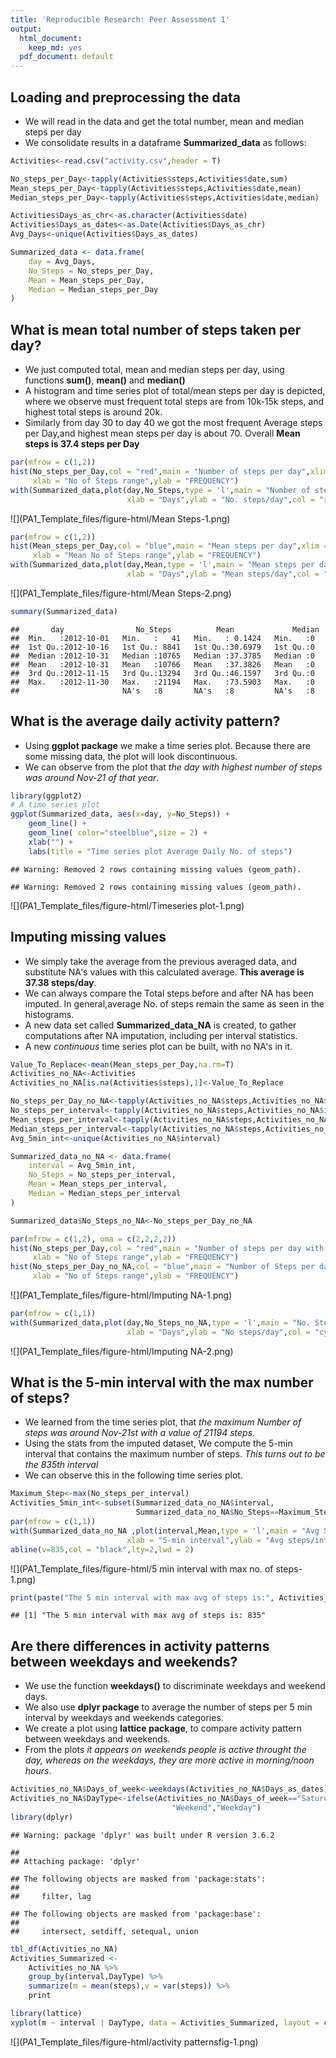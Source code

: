 ```yaml
---
title: 'Reproducible Research: Peer Assessment 1'
output:
  html_document:
    keep_md: yes
  pdf_document: default
---
```


## Loading and preprocessing the data

- We will read in the data and get the total number, mean and median steps per day
- We consolidate results in a dataframe **Summarized_data** as follows:

```r
Activities<-read.csv("activity.csv",header = T)

No_steps_per_Day<-tapply(Activities$steps,Activities$date,sum)
Mean_steps_per_Day<-tapply(Activities$steps,Activities$date,mean)
Median_steps_per_Day<-tapply(Activities$steps,Activities$date,median)

Activities$Days_as_chr<-as.character(Activities$date)
Activities$Days_as_dates<-as.Date(Activities$Days_as_chr)
Avg_Days<-unique(Activities$Days_as_dates)

Summarized_data <- data.frame(
    day = Avg_Days,
    No_Steps = No_steps_per_Day,
    Mean = Mean_steps_per_Day,
    Median = Median_steps_per_Day
)
```

## What is mean total number of steps taken per day?

- We just computed total, mean and median steps per day, using functions **sum()**, **mean()** and **median()**
- A histogram and time series plot of total/mean steps per day is depicted, where we observe must frequent total steps are from 10k-15k steps, and highest total steps is around 20k.
- Similarly from  day 30 to day 40 we got the most frequent Average steps per Day,and highest mean steps per day is about 70. Overall **Mean steps is 37.4 steps per Day**

```r
par(mfrow = c(1,2))
hist(No_steps_per_Day,col = "red",main = "Number of steps per day",xlim = c(0,25000),
     xlab = "No of Steps range",ylab = "FREQUENCY")
with(Summarized_data,plot(day,No_Steps,type = 'l',main = "Number of steps per day",
                          xlab = "Days",ylab = "No. steps/day",col = "red",lwd = 3)) #makes a time series plot
```

![](PA1_Template_files/figure-html/Mean Steps-1.png)<!-- -->

```r
par(mfrow = c(1,2))
hist(Mean_steps_per_Day,col = "blue",main = "Mean steps per day",xlim = c(0,100),
     xlab = "Mean No of Steps range",ylab = "FREQUENCY")
with(Summarized_data,plot(day,Mean,type = 'l',main = "Mean steps per day",
                          xlab = "Days",ylab = "Mean steps/day",col = "blue",lwd = 3)) #makes a time series plot
```

![](PA1_Template_files/figure-html/Mean Steps-2.png)<!-- -->

```r
summary(Summarized_data)
```

```
##       day                No_Steps          Mean             Median 
##  Min.   :2012-10-01   Min.   :   41   Min.   : 0.1424   Min.   :0  
##  1st Qu.:2012-10-16   1st Qu.: 8841   1st Qu.:30.6979   1st Qu.:0  
##  Median :2012-10-31   Median :10765   Median :37.3785   Median :0  
##  Mean   :2012-10-31   Mean   :10766   Mean   :37.3826   Mean   :0  
##  3rd Qu.:2012-11-15   3rd Qu.:13294   3rd Qu.:46.1597   3rd Qu.:0  
##  Max.   :2012-11-30   Max.   :21194   Max.   :73.5903   Max.   :0  
##                       NA's   :8       NA's   :8         NA's   :8
```

## What is the average daily activity pattern?

- Using **ggplot package** we make a time series plot. Because there are some missing data, the plot will look discontinuous. 
- We can observe from the plot that *the day with highest number of steps was around Nov-21 of that year*.

```r
library(ggplot2)
# A time series plot
ggplot(Summarized_data, aes(x=day, y=No_Steps)) +
    geom_line() + 
    geom_line( color="steelblue",size = 2) +
    xlab("") +
    labs(title = "Time series plot Average Daily No. of steps") 
```

```
## Warning: Removed 2 rows containing missing values (geom_path).

## Warning: Removed 2 rows containing missing values (geom_path).
```

![](PA1_Template_files/figure-html/Timeseries plot-1.png)<!-- -->

## Imputing missing values

- We simply take the average from the previous averaged data, and substitute NA's values with this calculated average. **This average is 37.38 steps/day**. 
- We can always compare the Total steps before and after NA has been imputed. In general,average No. of steps remain the same as seen in the histograms.
- A new data set called **Summarized_data_NA** is created, to gather computations after NA imputation, including per interval statistics.
- A new *continuous* time series plot can be built, with no NA's in it.



```r
Value_To_Replace<-mean(Mean_steps_per_Day,na.rm=T)
Activities_no_NA<-Activities
Activities_no_NA[is.na(Activities$steps),1]<-Value_To_Replace

No_steps_per_Day_no_NA<-tapply(Activities_no_NA$steps,Activities_no_NA$date,sum)
No_steps_per_interval<-tapply(Activities_no_NA$steps,Activities_no_NA$interval,sum)
Mean_steps_per_interval<-tapply(Activities_no_NA$steps,Activities_no_NA$interval,mean)
Median_steps_per_interval<-tapply(Activities_no_NA$steps,Activities_no_NA$interval,median)
Avg_5min_int<-unique(Activities_no_NA$interval)

Summarized_data_no_NA <- data.frame(
    interval = Avg_5min_int,
    No_Steps = No_steps_per_interval,
    Mean = Mean_steps_per_interval,
    Median = Median_steps_per_interval
)

Summarized_data$No_Steps_no_NA<-No_steps_per_Day_no_NA

par(mfrow = c(1,2), oma = c(2,2,2,2))
hist(No_steps_per_Day,col = "red",main = "Number of steps per day with NA",xlim = c(0,25000),
     xlab = "No of Steps range",ylab = "FREQUENCY")
hist(No_steps_per_Day_no_NA,col = "blue",main = "Number of Steps per day without NA",xlim = c(0,25000),
     xlab = "No of Steps range",ylab = "FREQUENCY")
```

![](PA1_Template_files/figure-html/Imputing NA-1.png)<!-- -->

```r
par(mfrow = c(1,1))
with(Summarized_data,plot(day,No_Steps_no_NA,type = 'l',main = "No. Steps per day",
                          xlab = "Days",ylab = "No steps/day",col = "cyan",lwd = 3))
```

![](PA1_Template_files/figure-html/Imputing NA-2.png)<!-- -->

## What is the 5-min interval with the max number of steps?

- We learned from the time series plot, that *the maximum Number of steps was around Nov-21st with a value of 21194 steps*. 
- Using the stats from the imputed dataset, We compute the 5-min interval that contains the maximum number of steps. *This turns out to be the 835th interval* 
- We can observe this in the following time series plot.


```r
Maximum_Step<-max(No_steps_per_interval)
Activities_5min_int<-subset(Summarized_data_no_NA$interval,
                            Summarized_data_no_NA$No_Steps==Maximum_Step)
par(mfrow = c(1,1))
with(Summarized_data_no_NA ,plot(interval,Mean,type = 'l',main = "Avg Steps per interval",
                          xlab = "5-min interval",ylab = "Avg steps/interval",col = "green",lwd = 3))
abline(v=835,col = "black",lty=2,lwd = 2)
```

![](PA1_Template_files/figure-html/5 min interval with max no. of steps-1.png)<!-- -->

```r
print(paste("The 5 min interval with max avg of steps is:", Activities_5min_int))
```

```
## [1] "The 5 min interval with max avg of steps is: 835"
```

## Are there differences in activity patterns between weekdays and weekends?

- We use the function **weekdays()** to discriminate weekdays and weekend days.
- We also use **dplyr package** to average the number of steps per 5 min interval by weekdays and weekends categories.
- We  create a plot using **lattice package**, to compare activity pattern between weekdays and weekends.
- From the plots *it appears on weekends people is active throught the day, whereas on the weekdays, they are more active in morning/noon hours*. 

```r
Activities_no_NA$Days_of_week<-weekdays(Activities_no_NA$Days_as_dates)
Activities_no_NA$DayType<-ifelse(Activities_no_NA$Days_of_week=="Saturday"|Activities_no_NA$Days_of_week=="Sunday",
                                    "Weekend","Weekday")
library(dplyr)
```

```
## Warning: package 'dplyr' was built under R version 3.6.2
```

```
## 
## Attaching package: 'dplyr'
```

```
## The following objects are masked from 'package:stats':
## 
##     filter, lag
```

```
## The following objects are masked from 'package:base':
## 
##     intersect, setdiff, setequal, union
```

```r
tbl_df(Activities_no_NA)
Activities_Summarized <-
    Activities_no_NA %>%
    group_by(interval,DayType) %>%
    summarize(m = mean(steps),v = var(steps)) %>%
    print
```


```r
library(lattice)
xyplot(m ~ interval | DayType, data = Activities_Summarized, layout = c(1, 2))
```

![](PA1_Template_files/figure-html/activity patternsfig-1.png)<!-- -->

